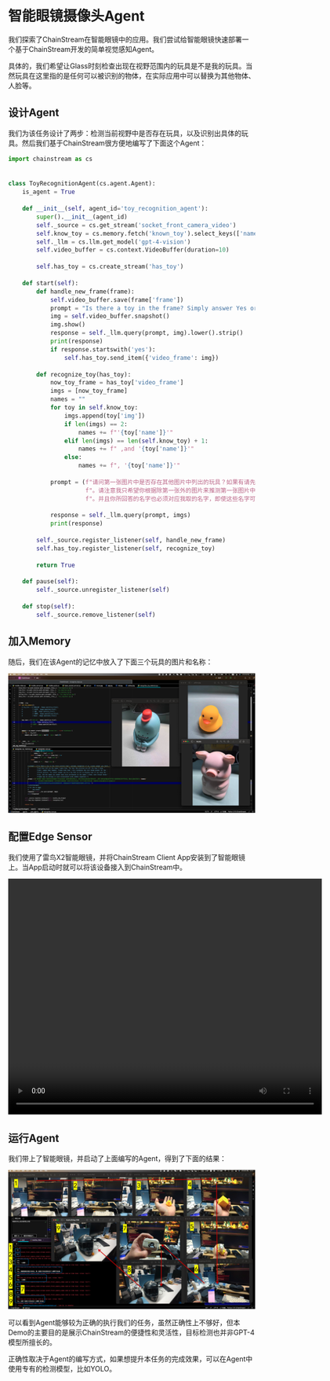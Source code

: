 # 智能眼镜摄像头Agent

我们探索了ChainStream在智能眼镜中的应用。我们尝试给智能眼镜快速部署一个基于ChainStream开发的简单视觉感知Agent。

具体的，我们希望让Glass时刻检查出现在视野范围内的玩具是不是我的玩具。当然玩具在这里指的是任何可以被识别的物体，在实际应用中可以替换为其他物体、人脸等。

## 设计Agent

我们为该任务设计了两步：检测当前视野中是否存在玩具，以及识别出具体的玩具。然后我们基于ChainStream很方便地编写了下面这个Agent：

```python
import chainstream as cs


class ToyRecognitionAgent(cs.agent.Agent):
    is_agent = True

    def __init__(self, agent_id='toy_recognition_agent'):
        super().__init__(agent_id)
        self._source = cs.get_stream('socket_front_camera_video')
        self.know_toy = cs.memory.fetch('known_toy').select_keys(['name', 'img'])
        self._llm = cs.llm.get_model('gpt-4-vision')
        self.video_buffer = cs.context.VideoBuffer(duration=10)

        self.has_toy = cs.create_stream('has_toy')

    def start(self):
        def handle_new_frame(frame):
            self.video_buffer.save(frame['frame'])
            prompt = "Is there a toy in the frame? Simply answer Yes or No"
            img = self.video_buffer.snapshot()
            img.show()
            response = self._llm.query(prompt, img).lower().strip()
            print(response)
            if response.startswith('yes'):
                self.has_toy.send_item({'video_frame': img})

        def recognize_toy(has_toy):
            now_toy_frame = has_toy['video_frame']
            imgs = [now_toy_frame]
            names = ""
            for toy in self.know_toy:
                imgs.append(toy['img'])
                if len(imgs) == 2:
                    names += f"'{toy['name']}'"
                elif len(imgs) == len(self.know_toy) + 1:
                    names += f" ,and '{toy['name']}'"
                else:
                    names += f", '{toy['name']}'"

            prompt = (f"请问第一张图片中是否存在其他图片中列出的玩具？如果有请先回答yes，然后分别说出我给他们取的名字。从第二张开始到最后的所有图片是我所展示的所有玩具，我依次给他们取名为 {names}"
                      f"。请注意我只希望你根据除第一张外的图片来推测第一张图片中存在的玩具，对于不在展示中的玩具，即使你认识该玩具你也不可以回答yes"
                      f"。并且你所回答的名字也必须对应我取的名字，即使这些名字可能很奇怪甚至和通常认知不对应。")

            response = self._llm.query(prompt, imgs)
            print(response)

        self._source.register_listener(self, handle_new_frame)
        self.has_toy.register_listener(self, recognize_toy)

        return True

    def pause(self):
        self._source.unregister_listener(self)

    def stop(self):
        self._source.remove_listener(self)

```

## 加入Memory

随后，我们在该Agent的记忆中放入了下面三个玩具的图片和名称：

<img src="../../../img/demo_glass_memory.png">

## 配置Edge Sensor

我们使用了雷鸟X2智能眼镜，并将ChainStream Client App安装到了智能眼镜上。当App启动时就可以将该设备接入到ChainStream中。

<video src="../../../img/demo_glass_video.mp4" width="640" height="480" controls></video>


## 运行Agent

我们带上了智能眼镜，并启动了上面编写的Agent，得到了下面的结果：

<img src="../../../img/demo_glass.png">

可以看到Agent能够较为正确的执行我们的任务，虽然正确性上不够好，但本Demo的主要目的是展示ChainStream的便捷性和灵活性，目标检测也并非GPT-4模型所擅长的。

正确性取决于Agent的编写方式，如果想提升本任务的完成效果，可以在Agent中使用专有的检测模型，比如YOLO。
